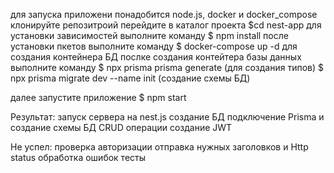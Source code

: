 для запуска приложени понадобится node.js, docker и docker_compose
клонируйте репозитроий 
перейдите в каталог проекта 
$cd nest-app
для установки зависимостей выполните команду
$ npm install
после установки пкетов выполните команду 
$ docker-compose up -d для создания контейнера БД
послке создания контейтера базы данных выполните команду 
$ npx prisma prisma generate (для создания типов)
$ npx prisma migrate dev --name init (создание схемы БД)

далее запустите приложение $ npm start

Результат:
запуск сервера на nest.js 
создание БД
подключение Prisma и создание схемы БД
CRUD операции
создание JWT

Не успел:
проверка авторизации
отправка нужных заголовков и Http status
обработка ошибок
тесты
